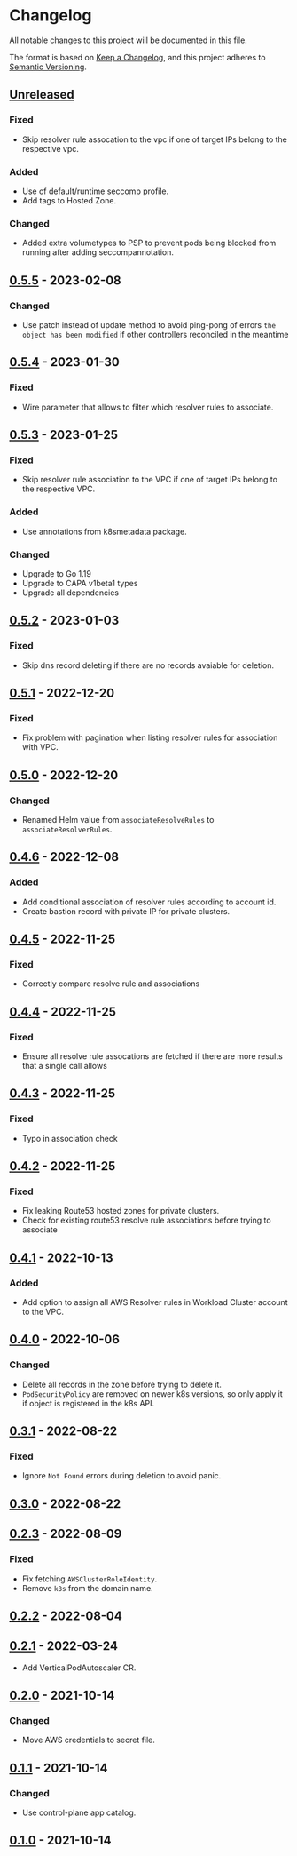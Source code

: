 # Changelog

All notable changes to this project will be documented in this file.

The format is based on [Keep a Changelog](https://keepachangelog.com/en/1.0.0/),
and this project adheres to [Semantic Versioning](https://semver.org/spec/v2.0.0.html).

## [Unreleased]

### Fixed

- Skip resolver rule assocation to the vpc if one of target IPs belong to the respective vpc. 

### Added

- Use of default/runtime seccomp profile.
- Add tags to Hosted Zone.

### Changed

- Added extra volumetypes to PSP to prevent pods being blocked from running after adding seccompannotation.

## [0.5.5] - 2023-02-08

### Changed

- Use patch instead of update method to avoid ping-pong of errors `the object has been modified` if other controllers reconciled in the meantime

## [0.5.4] - 2023-01-30

### Fixed

- Wire parameter that allows to filter which resolver rules to associate.

## [0.5.3] - 2023-01-25

### Fixed

- Skip resolver rule association to the VPC if one of target IPs belong to the respective VPC.

### Added

- Use annotations from k8smetadata package.

### Changed

- Upgrade to Go 1.19
- Upgrade to CAPA v1beta1 types
- Upgrade all dependencies

## [0.5.2] - 2023-01-03

### Fixed

- Skip dns record deleting if there are no records avaiable for deletion.

## [0.5.1] - 2022-12-20

### Fixed

- Fix problem with pagination when listing resolver rules for association with VPC.

## [0.5.0] - 2022-12-20

### Changed

- Renamed Helm value from `associateResolveRules` to `associateResolverRules`.

## [0.4.6] - 2022-12-08

### Added

- Add conditional association of resolver rules according to account id.
- Create bastion record with private IP for private clusters.

## [0.4.5] - 2022-11-25

### Fixed

- Correctly compare resolve rule and associations

## [0.4.4] - 2022-11-25

### Fixed

- Ensure all resolve rule assocations are fetched if there are more results that a single call allows

## [0.4.3] - 2022-11-25

### Fixed

- Typo in association check

## [0.4.2] - 2022-11-25

### Fixed

- Fix leaking Route53 hosted zones for private clusters.
- Check for existing route53 resolve rule associations before trying to associate

## [0.4.1] - 2022-10-13

### Added
- Add option to assign all AWS Resolver rules in Workload Cluster account to the VPC.

## [0.4.0] - 2022-10-06

### Changed

- Delete all records in the zone before trying to delete it.
- `PodSecurityPolicy` are removed on newer k8s versions, so only apply it if object is registered in the k8s API.

## [0.3.1] - 2022-08-22

### Fixed

- Ignore `Not Found` errors during deletion to avoid panic.

## [0.3.0] - 2022-08-22

## [0.2.3] - 2022-08-09

### Fixed

- Fix fetching `AWSClusterRoleIdentity`.
- Remove `k8s` from the domain name.

## [0.2.2] - 2022-08-04

## [0.2.1] - 2022-03-24

- Add VerticalPodAutoscaler CR.

## [0.2.0] - 2021-10-14

### Changed

- Move AWS credentials to secret file.

## [0.1.1] - 2021-10-14

### Changed

- Use control-plane app catalog.

## [0.1.0] - 2021-10-14


[Unreleased]: https://github.com/giantswarm/dns-operator-aws/compare/v0.5.5...HEAD
[0.5.5]: https://github.com/giantswarm/dns-operator-aws/compare/v0.5.4...v0.5.5
[0.5.4]: https://github.com/giantswarm/dns-operator-aws/compare/v0.5.3...v0.5.4
[0.5.3]: https://github.com/giantswarm/dns-operator-aws/compare/v0.5.2...v0.5.3
[0.5.2]: https://github.com/giantswarm/dns-operator-aws/compare/v0.5.1...v0.5.2
[0.5.1]: https://github.com/giantswarm/dns-operator-aws/compare/v0.5.0...v0.5.1
[0.5.0]: https://github.com/giantswarm/dns-operator-aws/compare/v0.4.6...v0.5.0
[0.4.6]: https://github.com/giantswarm/dns-operator-aws/compare/v0.4.5...v0.4.6
[0.4.5]: https://github.com/giantswarm/dns-operator-aws/compare/v0.4.4...v0.4.5
[0.4.4]: https://github.com/giantswarm/dns-operator-aws/compare/v0.4.3...v0.4.4
[0.4.3]: https://github.com/giantswarm/dns-operator-aws/compare/v0.4.2...v0.4.3
[0.4.2]: https://github.com/giantswarm/dns-operator-aws/compare/v0.4.1...v0.4.2
[0.4.1]: https://github.com/giantswarm/dns-operator-aws/compare/v0.4.0...v0.4.1
[0.4.0]: https://github.com/giantswarm/dns-operator-aws/compare/v0.3.1...v0.4.0
[0.3.1]: https://github.com/giantswarm/dns-operator-aws/compare/v0.3.0...v0.3.1
[0.3.0]: https://github.com/giantswarm/dns-operator-aws/compare/v0.2.3...v0.3.0
[0.2.3]: https://github.com/giantswarm/dns-operator-aws/compare/v0.2.2...v0.2.3
[0.2.2]: https://github.com/giantswarm/dns-operator-aws/compare/v0.2.1...v0.2.2
[0.2.1]: https://github.com/giantswarm/dns-operator-aws/compare/v0.2.0...v0.2.1
[0.2.0]: https://github.com/giantswarm/dns-operator-aws/compare/v0.1.1...v0.2.0
[0.1.1]: https://github.com/giantswarm/dns-operator-aws/compare/v0.1.0...v0.1.1
[0.1.0]: https://github.com/giantswarm/dns-operator-aws/releases/tag/v0.1.0
